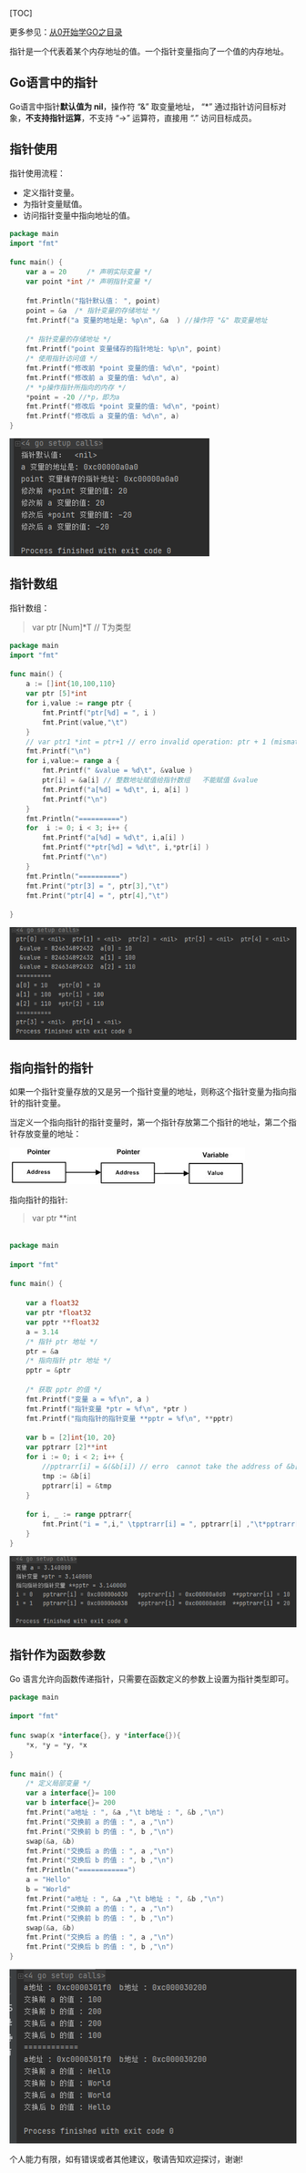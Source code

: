 [TOC]

更多参见：[从0开始学GO之目录](https://blog.csdn.net/leacock1991/article/details/112853343)

指针是一个代表着某个内存地址的值。一个指针变量指向了一个值的内存地址。



## Go语言中的指针

Go语言中指针**默认值为 nil**，操作符 “&” 取变量地址， “*” 通过指针访问目标对象，**不⽀持指针运算**，不⽀持 “->” 运算符，直接⽤ “.” 访问目标成员。



## 指针使用

指针使用流程：

- 定义指针变量。
- 为指针变量赋值。
- 访问指针变量中指向地址的值。



```go
package main
import "fmt"

func main() {
	var a = 20     /* 声明实际变量 */
	var point *int /* 声明指针变量 */

	fmt.Println("指针默认值： ", point)
	point = &a  /* 指针变量的存储地址 */
	fmt.Printf("a 变量的地址是: %p\n", &a  ) //操作符 "&" 取变量地址

	/* 指针变量的存储地址 */
	fmt.Printf("point 变量储存的指针地址: %p\n", point)
	/* 使用指针访问值 */
	fmt.Printf("修改前 *point 变量的值: %d\n", *point)
	fmt.Printf("修改前 a 变量的值: %d\n", a)
	/* *p操作指针所指向的内存 */
	*point = -20 //*p，即为a
	fmt.Printf("修改后 *point 变量的值: %d\n", *point)
	fmt.Printf("修改后 a 变量的值: %d\n", a)
}
```

![image-20210124215650115](Pictures/从0开始学GO之指针/A_从0开始学GO之指针.png)



## 指针数组



指针数组：


> var ptr [Num]*T  // T为类型




```go
package main
import "fmt"

func main() {
	a := []int{10,100,110}
	var ptr [5]*int
	for i,value := range ptr {
		fmt.Printf("ptr[%d] = ", i )
		fmt.Print(value,"\t")
	}
	// var ptr1 *int = ptr+1 // erro invalid operation: ptr + 1 (mismatched types [5]*int and int) 不⽀持指针运算
	fmt.Printf("\n")
	for i,value:= range a {
		fmt.Printf(" &value = %d\t", &value )
		ptr[i] = &a[i] // 整数地址赋值给指针数组   不能赋值 &value
		fmt.Printf("a[%d] = %d\t", i, a[i] )
		fmt.Printf("\n")
	}
	fmt.Println("==========")
	for  i := 0; i < 3; i++ {
		fmt.Printf("a[%d] = %d\t", i,a[i] )
		fmt.Printf("*ptr[%d] = %d\t", i,*ptr[i] )
		fmt.Printf("\n")
	}
	fmt.Println("==========")
	fmt.Print("ptr[3] = ", ptr[3],"\t")
	fmt.Print("ptr[4] = ", ptr[4],"\t")

}
```

![image-20210124222807210](Pictures/从0开始学GO之指针/B_从0开始学GO之指针.png)



## 指向指针的指针

如果一个指针变量存放的又是另一个指针变量的地址，则称这个指针变量为指向指针的指针变量。

当定义一个指向指针的指针变量时，第一个指针存放第二个指针的地址，第二个指针存放变量的地址：

![img](Pictures/从0开始学GO之指针/C_从0开始学GO之指针.png)



指向指针的指针:


> var ptr **int




```go

package main

import "fmt"

func main() {

	var a float32
	var ptr *float32
	var pptr **float32
	a = 3.14
	/* 指针 ptr 地址 */
	ptr = &a
	/* 指向指针 ptr 地址 */
	pptr = &ptr

	/* 获取 pptr 的值 */
	fmt.Printf("变量 a = %f\n", a )
	fmt.Printf("指针变量 *ptr = %f\n", *ptr )
	fmt.Printf("指向指针的指针变量 **pptr = %f\n", **pptr)

	var b = [2]int{10, 20}
	var pptrarr [2]**int
	for i := 0; i < 2; i++ {
		//pptrarr[i] = &(&b[i]) // erro  cannot take the address of &b[i]
		tmp := &b[i]
		pptrarr[i] = &tmp
	}

	for i, _ := range pptrarr{
		fmt.Print("i = ",i," \tpptrarr[i] = ", pptrarr[i] ,"\t*pptrarr[i] = ", *pptrarr[i],"\t**pptrarr[i] = ", **pptrarr[i],"\n")
	}
}
```

![image-20210124225057338](Pictures/从0开始学GO之指针/D_从0开始学GO之指针.png)



## 指针作为函数参数

Go 语言允许向函数传递指针，只需要在函数定义的参数上设置为指针类型即可。

```go
package main

import "fmt"

func swap(x *interface{}, y *interface{}){
	*x, *y = *y, *x
}

func main() {
	/* 定义局部变量 */
	var a interface{}= 100
	var b interface{}= 200
	fmt.Print("a地址 : ", &a ,"\t b地址 : ", &b ,"\n")
	fmt.Print("交换前 a 的值 : ", a ,"\n")
	fmt.Print("交换前 b 的值 : ", b ,"\n")
	swap(&a, &b)
	fmt.Print("交换后 a 的值 : ", a ,"\n")
	fmt.Print("交换后 b 的值 : ", b ,"\n")
	fmt.Println("============")
	a = "Hello"
	b = "World"
	fmt.Print("a地址 : ", &a ,"\t b地址 : ", &b ,"\n")
	fmt.Print("交换前 a 的值 : ", a ,"\n")
	fmt.Print("交换前 b 的值 : ", b ,"\n")
	swap(&a, &b)
	fmt.Print("交换后 a 的值 : ", a ,"\n")
	fmt.Print("交换后 b 的值 : ", b ,"\n")
}

```



![image-20210124225645597](Pictures/从0开始学GO之指针/E_从0开始学GO之指针.png)

个人能力有限，如有错误或者其他建议，敬请告知欢迎探讨，谢谢!